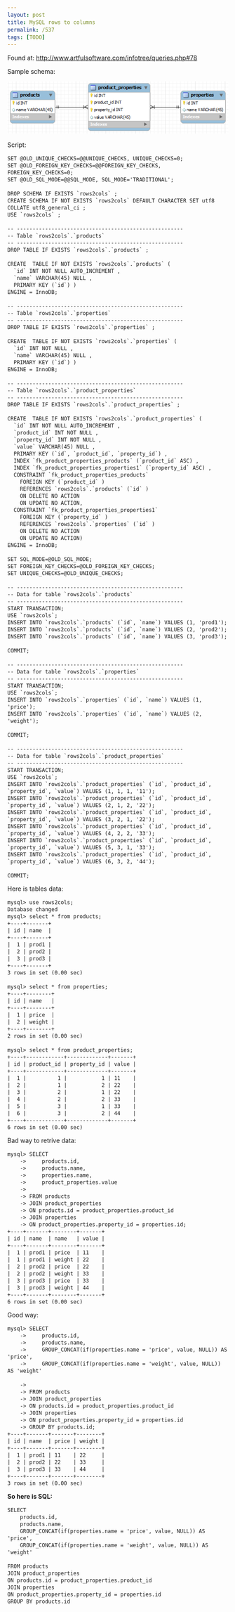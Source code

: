 ```yaml
---
layout: post
title: MySQL rows to columns
permalink: /537
tags: [TODO]
---
```


Found at: http://www.artfulsoftware.com/infotree/queries.php#78

Sample schema:

![screenshot](/images/wp/18.png)

Script:

    SET @OLD_UNIQUE_CHECKS=@@UNIQUE_CHECKS, UNIQUE_CHECKS=0;
    SET @OLD_FOREIGN_KEY_CHECKS=@@FOREIGN_KEY_CHECKS, FOREIGN_KEY_CHECKS=0;
    SET @OLD_SQL_MODE=@@SQL_MODE, SQL_MODE='TRADITIONAL';

    DROP SCHEMA IF EXISTS `rows2cols` ;
    CREATE SCHEMA IF NOT EXISTS `rows2cols` DEFAULT CHARACTER SET utf8 COLLATE utf8_general_ci ;
    USE `rows2cols` ;

    -- -----------------------------------------------------
    -- Table `rows2cols`.`products`
    -- -----------------------------------------------------
    DROP TABLE IF EXISTS `rows2cols`.`products` ;

    CREATE  TABLE IF NOT EXISTS `rows2cols`.`products` (
      `id` INT NOT NULL AUTO_INCREMENT ,
      `name` VARCHAR(45) NULL ,
      PRIMARY KEY (`id`) )
    ENGINE = InnoDB;

    -- -----------------------------------------------------
    -- Table `rows2cols`.`properties`
    -- -----------------------------------------------------
    DROP TABLE IF EXISTS `rows2cols`.`properties` ;

    CREATE  TABLE IF NOT EXISTS `rows2cols`.`properties` (
      `id` INT NOT NULL ,
      `name` VARCHAR(45) NULL ,
      PRIMARY KEY (`id`) )
    ENGINE = InnoDB;

    -- -----------------------------------------------------
    -- Table `rows2cols`.`product_properties`
    -- -----------------------------------------------------
    DROP TABLE IF EXISTS `rows2cols`.`product_properties` ;

    CREATE  TABLE IF NOT EXISTS `rows2cols`.`product_properties` (
      `id` INT NOT NULL AUTO_INCREMENT ,
      `product_id` INT NOT NULL ,
      `property_id` INT NOT NULL ,
      `value` VARCHAR(45) NULL ,
      PRIMARY KEY (`id`, `product_id`, `property_id`) ,
      INDEX `fk_product_properties_products` (`product_id` ASC) ,
      INDEX `fk_product_properties_properties1` (`property_id` ASC) ,
      CONSTRAINT `fk_product_properties_products`
        FOREIGN KEY (`product_id` )
        REFERENCES `rows2cols`.`products` (`id` )
        ON DELETE NO ACTION
        ON UPDATE NO ACTION,
      CONSTRAINT `fk_product_properties_properties1`
        FOREIGN KEY (`property_id` )
        REFERENCES `rows2cols`.`properties` (`id` )
        ON DELETE NO ACTION
        ON UPDATE NO ACTION)
    ENGINE = InnoDB;

    SET SQL_MODE=@OLD_SQL_MODE;
    SET FOREIGN_KEY_CHECKS=@OLD_FOREIGN_KEY_CHECKS;
    SET UNIQUE_CHECKS=@OLD_UNIQUE_CHECKS;

    -- -----------------------------------------------------
    -- Data for table `rows2cols`.`products`
    -- -----------------------------------------------------
    START TRANSACTION;
    USE `rows2cols`;
    INSERT INTO `rows2cols`.`products` (`id`, `name`) VALUES (1, 'prod1');
    INSERT INTO `rows2cols`.`products` (`id`, `name`) VALUES (2, 'prod2');
    INSERT INTO `rows2cols`.`products` (`id`, `name`) VALUES (3, 'prod3');

    COMMIT;

    -- -----------------------------------------------------
    -- Data for table `rows2cols`.`properties`
    -- -----------------------------------------------------
    START TRANSACTION;
    USE `rows2cols`;
    INSERT INTO `rows2cols`.`properties` (`id`, `name`) VALUES (1, 'price');
    INSERT INTO `rows2cols`.`properties` (`id`, `name`) VALUES (2, 'weight');

    COMMIT;

    -- -----------------------------------------------------
    -- Data for table `rows2cols`.`product_properties`
    -- -----------------------------------------------------
    START TRANSACTION;
    USE `rows2cols`;
    INSERT INTO `rows2cols`.`product_properties` (`id`, `product_id`, `property_id`, `value`) VALUES (1, 1, 1, '11');
    INSERT INTO `rows2cols`.`product_properties` (`id`, `product_id`, `property_id`, `value`) VALUES (2, 1, 2, '22');
    INSERT INTO `rows2cols`.`product_properties` (`id`, `product_id`, `property_id`, `value`) VALUES (3, 2, 1, '22');
    INSERT INTO `rows2cols`.`product_properties` (`id`, `product_id`, `property_id`, `value`) VALUES (4, 2, 2, '33');
    INSERT INTO `rows2cols`.`product_properties` (`id`, `product_id`, `property_id`, `value`) VALUES (5, 3, 1, '33');
    INSERT INTO `rows2cols`.`product_properties` (`id`, `product_id`, `property_id`, `value`) VALUES (6, 3, 2, '44');

    COMMIT;

Here is tables data:

    mysql> use rows2cols;
    Database changed
    mysql> select * from products;
    +----+-------+
    | id | name  |
    +----+-------+
    |  1 | prod1 |
    |  2 | prod2 |
    |  3 | prod3 |
    +----+-------+
    3 rows in set (0.00 sec)

    mysql> select * from properties;
    +----+--------+
    | id | name   |
    +----+--------+
    |  1 | price  |
    |  2 | weight |
    +----+--------+
    2 rows in set (0.00 sec)

    mysql> select * from product_properties;
    +----+------------+-------------+-------+
    | id | product_id | property_id | value |
    +----+------------+-------------+-------+
    |  1 |          1 |           1 | 11    |
    |  2 |          1 |           2 | 22    |
    |  3 |          2 |           1 | 22    |
    |  4 |          2 |           2 | 33    |
    |  5 |          3 |           1 | 33    |
    |  6 |          3 |           2 | 44    |
    +----+------------+-------------+-------+
    6 rows in set (0.00 sec)

Bad way to retrive data:

    mysql> SELECT
        ->     products.id,
        ->     products.name,
        ->     properties.name,
        ->     product_properties.value
        ->
        -> FROM products
        -> JOIN product_properties
        -> ON products.id = product_properties.product_id
        -> JOIN properties
        -> ON product_properties.property_id = properties.id;
    +----+-------+--------+-------+
    | id | name  | name   | value |
    +----+-------+--------+-------+
    |  1 | prod1 | price  | 11    |
    |  1 | prod1 | weight | 22    |
    |  2 | prod2 | price  | 22    |
    |  2 | prod2 | weight | 33    |
    |  3 | prod3 | price  | 33    |
    |  3 | prod3 | weight | 44    |
    +----+-------+--------+-------+
    6 rows in set (0.00 sec)

Good way:

    mysql> SELECT
        ->     products.id,
        ->     products.name,
        ->     GROUP_CONCAT(if(properties.name = 'price', value, NULL)) AS 'price',
        ->     GROUP_CONCAT(if(properties.name = 'weight', value, NULL)) AS 'weight'

        ->
        -> FROM products
        -> JOIN product_properties
        -> ON products.id = product_properties.product_id
        -> JOIN properties
        -> ON product_properties.property_id = properties.id
        -> GROUP BY products.id;
    +----+-------+-------+--------+
    | id | name  | price | weight |
    +----+-------+-------+--------+
    |  1 | prod1 | 11    | 22     |
    |  2 | prod2 | 22    | 33     |
    |  3 | prod3 | 33    | 44     |
    +----+-------+-------+--------+
    3 rows in set (0.00 sec)

**So here is SQL:**

    SELECT
        products.id,
        products.name,
        GROUP_CONCAT(if(properties.name = 'price', value, NULL)) AS 'price',
        GROUP_CONCAT(if(properties.name = 'weight', value, NULL)) AS 'weight'

    FROM products
    JOIN product_properties
    ON products.id = product_properties.product_id
    JOIN properties
    ON product_properties.property_id = properties.id
    GROUP BY products.id
